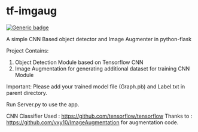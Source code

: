 # tf-imgaug

[![Generic badge](
https://img.shields.io/github/license/elpidaguy/tf-imgaug?style=flat-square)](https://github.com/elpidaguy/tf-imgaug/blob/master/LICENSE)

A simple CNN Based object detector and Image Augmenter in python-flask


Project Contains:
1. Object Detection Module based on Tensorflow CNN
2. Image Augmentation for generating additional dataset for training CNN Module

Important: Please add your trained model file (Graph.pb) and Label.txt in parent directory.

Run Server.py to use the app.

CNN Classifier Used : https://github.com/tensorflow/tensorflow
Thanks to : https://github.com/vxy10/ImageAugmentation for augmentation code.

